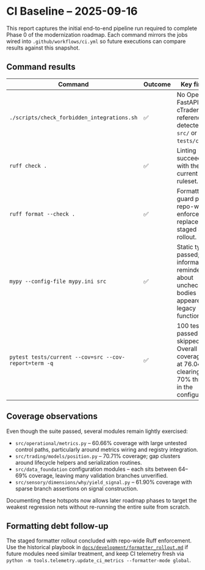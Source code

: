 # CI Baseline – 2025-09-16

This report captures the initial end-to-end pipeline run required to complete Phase 0 of the modernization roadmap. Each
command mirrors the jobs wired into `.github/workflows/ci.yml` so future executions can compare results against this snapshot.

## Command results

| Command | Outcome | Key findings |
| --- | --- | --- |
| `./scripts/check_forbidden_integrations.sh` | ✅ | No OpenAPI, FastAPI, or cTrader references detected in `src/` or `tests/current/`. |
| `ruff check .` | ✅ | Linting succeeded with the current Ruff ruleset. |
| `ruff format --check .` | ✅ | Formatter guard passes; repo-wide Ruff enforcement replaced the staged allowlist rollout. |
| `mypy --config-file mypy.ini src` | ✅ | Static typing passed; only informational reminders about unchecked bodies appeared for legacy functions. |
| `pytest tests/current --cov=src --cov-report=term -q` | ✅ | 100 tests passed (2 skipped). Overall coverage sits at 76.04%, clearing the 70% threshold in the configuration. |

## Coverage observations

Even though the suite passed, several modules remain lightly exercised:

* `src/operational/metrics.py` – 60.66% coverage with large untested control paths, particularly around metrics wiring and
  registry integration.
* `src/trading/models/position.py` – 70.71% coverage; gap clusters around lifecycle helpers and serialization routines.
* `src/data_foundation` configuration modules – each sits between 64–69% coverage, leaving many validation branches unverified.
* `src/sensory/dimensions/why/yield_signal.py` – 61.90% coverage with sparse branch assertions on signal construction.

Documenting these hotspots now allows later roadmap phases to target the weakest regression nets without re-running the entire
suite from scratch.

## Formatting debt follow-up

The staged formatter rollout concluded with repo-wide Ruff enforcement. Use the
historical playbook in [`docs/development/formatter_rollout.md`](development/formatter_rollout.md)
if future modules need similar treatment, and keep CI telemetry fresh via
`python -m tools.telemetry.update_ci_metrics --formatter-mode global`.
